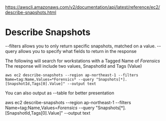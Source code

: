 
https://awscli.amazonaws.com/v2/documentation/api/latest/reference/ec2/describe-snapshots.html

# Describe Snapshots
--filters allows you to only return specific snapshots, matched on a value. 
--query allows you to specify what fields to return in the response

The following will search for workstations with a Tagged Name of *Forensics*
The response will include two values, SnapshotId and Tags (Value)
```
aws ec2 describe-snapshots --region ap-northeast-1 --filters Name=tag:Name,Values=*Forensics* --query "Snapshots[*].[SnapshotId,Tags[0].Value]" --output text
```

You can also output as --table for better presentation


aws ec2 describe-snapshots --region ap-northeast-1 --filters Name=tag:Name,Values=*Forensics* --query "Snapshots[*].[SnapshotId,Tags[0].Value]" --output text



